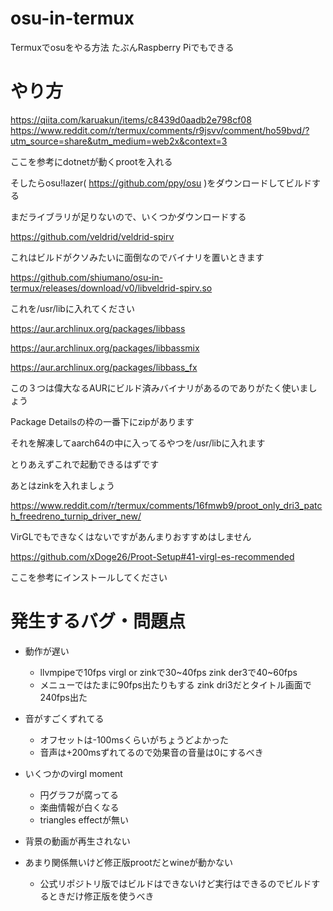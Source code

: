 # osu-in-termux
Termuxでosuをやる方法 たぶんRaspberry Piでもできる

# やり方

https://qiita.com/karuakun/items/c8439d0aadb2e798cf08
https://www.reddit.com/r/termux/comments/r9jsvv/comment/ho59bvd/?utm_source=share&utm_medium=web2x&context=3

ここを参考にdotnetが動くprootを入れる

そしたらosu!lazer( https://github.com/ppy/osu )をダウンロードしてビルドする

まだライブラリが足りないので、いくつかダウンロードする

https://github.com/veldrid/veldrid-spirv

これはビルドがクソみたいに面倒なのでバイナリを置いときます

https://github.com/shiumano/osu-in-termux/releases/download/v0/libveldrid-spirv.so

これを/usr/libに入れてください

https://aur.archlinux.org/packages/libbass

https://aur.archlinux.org/packages/libbassmix

https://aur.archlinux.org/packages/libbass_fx

この３つは偉大なるAURにビルド済みバイナリがあるのでありがたく使いましょう

Package Detailsの枠の一番下にzipがあります

それを解凍してaarch64の中に入ってるやつを/usr/libに入れます


とりあえずこれで起動できるはずです

あとはzinkを入れましょう

https://www.reddit.com/r/termux/comments/16fmwb9/proot_only_dri3_patch_freedreno_turnip_driver_new/

VirGLでもできなくはないですがあんまりおすすめはしません

https://github.com/xDoge26/Proot-Setup#41-virgl-es-recommended

ここを参考にインストールしてください

# 発生するバグ・問題点
+ 動作が遅い
  + llvmpipeで10fps virgl or zinkで30~40fps zink der3で40~60fps
  + メニューではたまに90fps出たりもする zink dri3だとタイトル画面で240fps出た

+ 音がすごくずれてる
  + オフセットは-100msくらいがちょうどよかった
  + 音声は+200msずれてるので効果音の音量は0にするべき

+ いくつかのvirgl moment
  + 円グラフが腐ってる
  + 楽曲情報が白くなる
  + triangles effectが無い

+ 背景の動画が再生されない

+ あまり関係無いけど修正版prootだとwineが動かない
  + 公式リポジトリ版ではビルドはできないけど実行はできるのでビルドするときだけ修正版を使うべき
